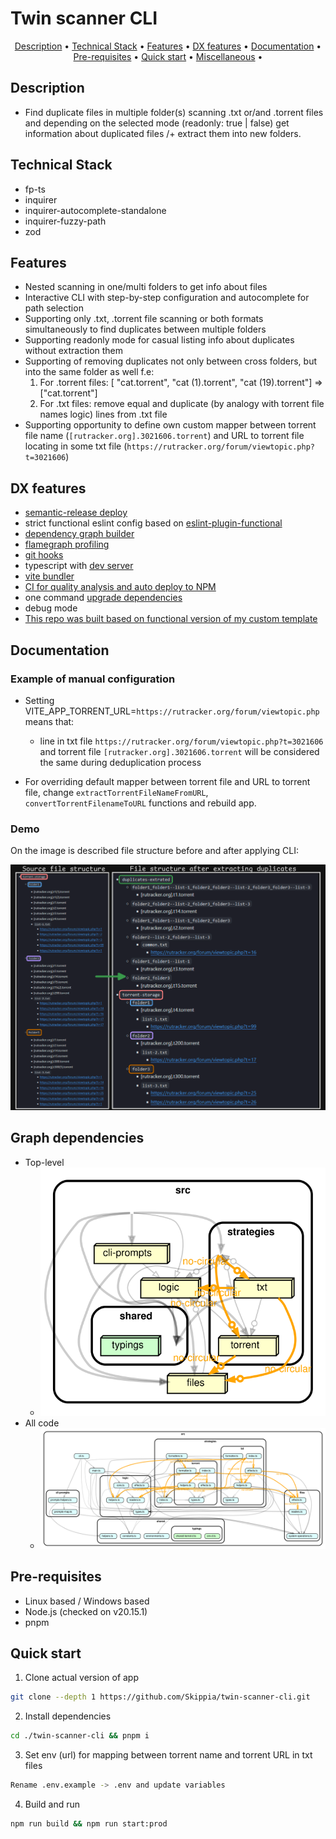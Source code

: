 # Twin scanner CLI

<p align="center">
  <a href="#description">Description</a> •
  <a href="#technical-stack">Technical Stack</a> •
  <a href="#features">Features</a> •
  <a href="#dx-features">DX features</a> •
  <a href="#documentation">Documentation</a> •
  <a href="#pre-requisites">Pre-requisites</a> •
  <a href="#quick-start">Quick start</a> •
  <a href="#miscellaneous">Miscellaneous</a> •
</p>

## Description
- Find duplicate files in multiple folder(s) scanning .txt or/and .torrent files and depending on the selected mode (readonly: true | false) get information about duplicated files /+ extract them into new folders.

## Technical Stack
- fp-ts
- inquirer
- inquirer-autocomplete-standalone
- inquirer-fuzzy-path
- zod

## Features

- Nested scanning in one/multi folders to get info about files
- Interactive CLI with step-by-step configuration and autocomplete for path selection
- Supporting only .txt, .torrent file scanning or both formats simultaneously to find duplicates between multiple folders
- Supporting readonly mode for casual listing info about duplicates without extraction them
- Supporting of removing duplicates not only between cross folders, but into the same folder as well f.e:
  1. For .torrent files: [ "cat.torrent", "cat (1).torrent", "cat (19).torrent"] => ["cat.torrent"]
  2. For .txt files: remove equal and duplicate (by analogy with torrent file names logic) lines from .txt file
- Supporting opportunity to define own custom mapper between torrent file name (`[rutracker.org].3021606.torrent`) and URL to torrent file locating in some txt file (`https://rutracker.org/forum/viewtopic.php?t=3021606`)

## DX features

- [semantic-release deploy](https://github.com/semantic-release/semantic-release)
- strict functional eslint config based on [eslint-plugin-functional](https://www.npmjs.com/package/eslint-plugin-functional)
- [dependency graph builder](https://github.com/sverweij/dependency-cruiser)
- [flamegraph profiling](https://github.com/davidmarkclements/0x)
- [git hooks](https://github.com/toplenboren/simple-git-hooks)
- typescript with [dev server](https://tsx.is/)
- [vite bundler](https://vite.dev/)
- [CI for quality analysis and auto deploy to NPM](.github/workflows)
- one command [upgrade dependencies](https://github.com/raineorshine/npm-check-updates)
- debug mode
- [This repo was built based on functional version of my custom template](https://github.com/Skippia/Universal-starter-templates)

## Documentation

### Example of manual configuration

- Setting VITE_APP_TORRENT_URL=`https://rutracker.org/forum/viewtopic.php` means that:
  - line in txt file `https://rutracker.org/forum/viewtopic.php?t=3021606` and
 torrent file `[rutracker.org].3021606.torrent` will be considered the same during deduplication process

- For overriding default mapper between torrent file and URL to torrent file, change `extractTorrentFileNameFromURL`, `convertTorrentFilenameToURL` functions and rebuild app.

### Demo

On the image is described file structure before and after applying CLI:

![Demo](https://github.com/Skippia/twin-scanner-cli/blob/master/docs/diagram.png?raw=true)

## Graph dependencies
- Top-level
  - ![SVG](https://github.com/Skippia/twin-scanner-cli/blob/master/docs/dependency-graph-top-level.svg?raw=true)
- All code
  - ![All code](https://github.com/Skippia/twin-scanner-cli/blob/master/docs/dependency-graph-nested.svg?raw=true)

## Pre-requisites

- Linux based / Windows based
- Node.js (checked on v20.15.1)
- pnpm

## Quick start

1. Clone actual version of app
```sh
git clone --depth 1 https://github.com/Skippia/twin-scanner-cli.git
```
2. Install dependencies
```sh
cd ./twin-scanner-cli && pnpm i
```
3. Set env (url) for mapping between torrent name and torrent URL in txt files
```sh
Rename .env.example -> .env and update variables
```
4. Build and run
```sh
npm run build && npm run start:prod
```
